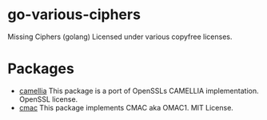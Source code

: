 # go-various-ciphers
Missing Ciphers (golang) Licensed under various copyfree licenses.

# Packages

- [camellia](http://godoc.org/github.com/mad-day/go-various-ciphers/camellia) This package is a port of OpenSSLs CAMELLIA implementation. OpenSSL license.
- [cmac](http://godoc.org/github.com/mad-day/go-various-ciphers/crypto/cmac) This package implements CMAC aka OMAC1. MIT License.

